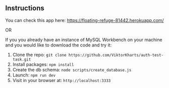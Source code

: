 ## Instructions

You can check this app here: https://floating-refuge-81442.herokuapp.com/

OR

If you you already have an instance of MySQL Workbench on your machine and you would like to download the code and try it:

1. Clone the repo: `git clone https://github.com/ViktorKharts/auth-test-task.git`
1. Install packages: `npm install`
1. Create the db schema: `node scripts/create_database.js`
1. Launch: `npm run dev`
1. Visit in your browser at: `http://localhost:3333`

